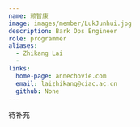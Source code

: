 ```yaml
---
name: 赖智康
image: images/member/LukJunhui.jpg
description: Bark Ops Engineer
role: programmer
aliases:
  - Zhikang Lai
  - 
links:
  home-page: annechovie.com
  email: laizhikang@ciac.ac.cn
  github: None
---
```


待补充

